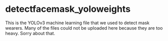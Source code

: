 # detectfacemask_yoloweights
This is the YOLOv3 machine learning file that we used to detect mask wearers.
Many of the files could not be uploaded here because they are too heavy.
Sorry about that.
